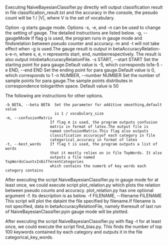 Executing NaiveBayesianClassifier.py directly will output classification result in file classification_result.txt and the accuracy in the console, the pesudo count will be 1 / |V|, where V is the set of vocabulary.

Option -g starts gauge mode. Options -s, -e, and -n can be used to change the setting of gauge. The detailed instructions are listed below.
	-g, --gaugeMode       If flag g is used, the program runs in gauge mode and
	                        findsrelation between pseudo counter and accuracy.-m
	                        and -t will not take effect when -g is used.The gauge
	                        result is output in betaAccuracyRelation-s-e-n, where
	                        s, e, n represents start, end, numberrespectively. The
	                        result is also output intobetaAccuracyRelationFile.
	-s START, --start START
	                    Set the starting point for para gauge.Default value is
	                    -5, which corresponds to1e-5
	-e END, --end END     Set the ending point for para gauge.Default value is
	                    0, which corresponds to 1
	-n NUMBER, --number NUMBER
	                    Set the number of sample points for para gauge.The
	                    sample points distributes in correspondence
	                    tologarithm space. Default value is 50

The following are instructions for other options.

	-b BETA, --beta BETA  Set the parameter for additive smoothing,default value
	                      is 1 / vocabulary_size
	-m, --confusionMatrix
	                    If flag m is used, the program outputs confusion
	                    matrix in format of latex.The output file is
	                    named confusionMatrix.This flag also outputs
	                    classification accuracyof each category in file
	                    categorical_accuracy in format of latex
	-t, --best_words    If flag t is used, the program outputs a list of words
	                    that it mostly relies on in file TopWords. It also
	                    outputs a file named TopWordsCountsInDifferentCategories 
	                    which contains the numerb of key words each category contains


After executing the script NaiveBayesianClassifier.py in gauge mode for at least once, we could execute script plot_relation.py which plots the relation between pseudo counts and accuracy. 
plot_relation.py has one optional argument -f. Its description is as below.
	-f FILENAME, --filename FILENAME
	                        This script will plot the dataint the file specified
	                        by filename.If filename is not specified, data in
	                        betaAccuracyRelationFile, namely theresult of last run
	                        of NaiveBayesianClassifier.pyin gauge mode will be
	                        plotted.

After executing the script NaiveBayesianClassifier.py with flag -t for at least once, we could execute the script find_bias.py.
This finds the number of top 100 keywords contained by each category and outputs it in the file categorical_key_words.


